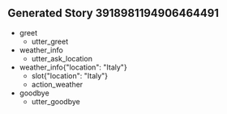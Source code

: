 ## Generated Story 3918981194906464491
* greet
    - utter_greet
* weather_info
    - utter_ask_location
* weather_info{"location": "Italy"}
    - slot{"location": "Italy"}
    - action_weather
* goodbye
    - utter_goodbye
